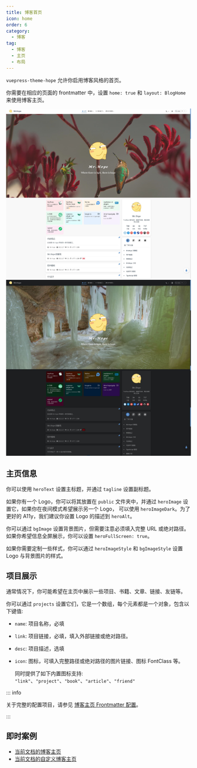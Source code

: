 ```yaml
---
title: 博客首页
icon: home
order: 6
category:
  - 博客
tag:
  - 博客
  - 主页
  - 布局
---
```


`vuepress-theme-hope` 允许你启用博客风格的首页。

你需要在相应的页面的 frontmatter 中，设置 `home: true` 和 `layout: BlogHome` 来使用博客主页。

<!-- more -->

![首页截图](./assets/blog-light.jpg#light)
![首页截图](./assets/blog-dark.jpg#dark)

## 主页信息

你可以使用 `heroText` 设置主标题，并通过 `tagline` 设置副标题。

如果你有一个 Logo，你可以将其放置在 `public` 文件夹中，并通过 `heroImage` 设置它，如果你在夜间模式希望展示另一个 Logo， 可以使用 `heroImageDark`。为了更好的 A11y，我们建议你设置 Logo 的描述到 `heroAlt`。

你可以通过 `bgImage` 设置背景图片，但需要注意必须填入完整 URL 或绝对路径。如果你希望信息全屏展示，你可以设置 `heroFullScreen: true`。

如果你需要定制一些样式，你可以通过 `heroImageStyle` 和 `bgImageStyle` 设置 Logo 与背景图片的样式。

## 项目展示

通常情况下，你可能希望在主页中展示一些项目、书籍、文章、链接、友链等。

你可以通过 `projects` 设置它们，它是一个数组，每个元素都是一个对象，包含以下键值:

- `name`: 项目名称，必填
- `link`: 项目链接，必填，填入外部链接或绝对路径。
- `desc`: 项目描述，选填
- `icon`: 图标，可填入完整路径或绝对路径的图片链接、图标 FontClass 等。

  同时提供了如下内置图标支持: `"link"`、`"project"`、`"book"`、`"article"`、`"friend"`

::: info

关于完整的配置项目，请参见 [博客主页 Frontmatter 配置](../../config/frontmatter/blog-home.md)。

:::

## 即时案例

- [当前文档的博客主页](../../demo/blog-home.md)
- [当前文档的自定义博客主页](../../demo/custom-blog-home.md)
